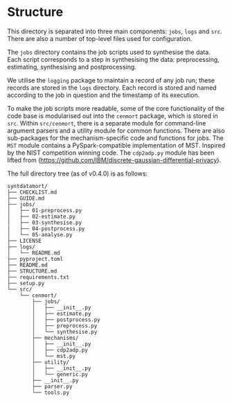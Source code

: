 # Structure

This directory is separated into three main components: `jobs`, `logs` and
`src`. There are also a number of top-level files used for configuration.

The `jobs` directory contains the job scripts used to synthesise the data. Each
script corresponds to a step in synthesising the data: preprocessing,
estimating, synthesising and postprocessing.

We utilise the `logging` package to maintain a record of any job run; these
records are stored in the `logs` directory. Each record is stored and named
according to the job in question and the timestamp of its execution.

To make the job scripts more readable, some of the core functionality of the
code base is modularised out into the `cenmort` package, which is stored in
`src`. Within `src/cenmort`, there is a separate module for command-line
argument parsers and a utility module for common functions. There are also
sub-packages for the mechanism-specific code and functions for jobs. The `MST` module contains a 
PySpark-compatible implementation of MST. Inspired by the NIST competition 
winning code. The `cdp2adp.py` module has been lifted from 
(https://github.com/IBM/discrete-gaussian-differential-privacy).


The full directory tree (as of v0.4.0) is as follows:

```
syntdatamort/
├── CHECKLIST.md
├── GUIDE.md
├── jobs/
│   ├── 01-preprocess.py
│   ├── 02-estimate.py
│   ├── 03-synthesise.py
|   ├── 04-postprocess.py
│   └── 05-analyse.py
├── LICENSE
├── logs/
│   └── README.md
├── pyproject.toml
├── README.md
├── STRUCTURE.md
├── requirements.txt
├── setup.py
└── src/
    └── cenmort/
        ├── jobs/
        │   ├── __init__.py
        │   ├── estimate.py
        │   ├── postprocess.py
        │   ├── preprocess.py
        │   └── synthesise.py
        ├── mechanisms/
        │   ├── __init__.py
        │   ├── cdp2adp.py
        │   └── mst.py
        ├── utility/
        │   ├── __init__.py
        │   └── generic.py
        ├── __init__.py
        ├── parser.py
        └── tools.py
```